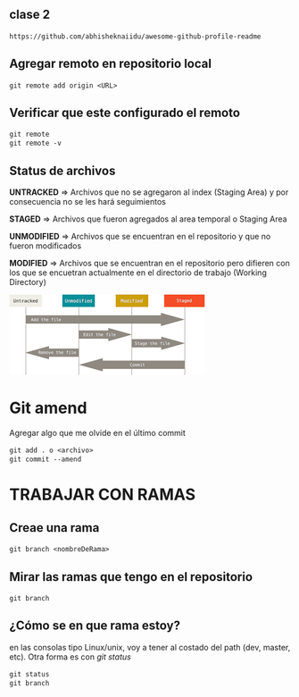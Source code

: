 ## clase 2
    
    https://github.com/abhisheknaiidu/awesome-github-profile-readme

## Agregar remoto en repositorio local

    git remote add origin <URL>

## Verificar que este configurado el remoto 

    git remote
    git remote -v

## Status de archivos

**UNTRACKED** => Archivos que no se agregaron al index (Staging Area) y por consecuencia no se les hará seguimientos

**STAGED** => Archivos que fueron agregados al area temporal o Staging Area

**UNMODIFIED** => Archivos que se encuentran en el repositorio y que no fueron modificados

**MODIFIED** => Archivos que se encuentran en el repositorio pero difieren con los que se encuetran actualmente en el directorio de trabajo (Working Directory)

![status_archivos](img/descarga.png)

# Git amend
Agregar algo que me olvide en el último commit

    git add . o <archivo>
    git commit --amend

# TRABAJAR CON RAMAS

## Creae una rama

    git branch <nombreDeRama>

## Mirar las ramas que tengo en el repositorio

    git branch

## ¿Cómo se en que rama estoy?

en las consolas tipo Linux/unix, voy a tener al costado del path (dev, master, etc).
Otra forma es con *git status*

    git status
    git branch

